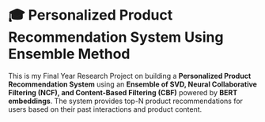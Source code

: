 # 🎓 Personalized Product Recommendation System Using Ensemble Method
This is my Final Year Research Project on building a **Personalized Product Recommendation System** using an **Ensemble of SVD, Neural Collaborative Filtering (NCF), and Content-Based Filtering (CBF)** powered by **BERT embeddings**. The system provides top-N product recommendations for users based on their past interactions and product content.
